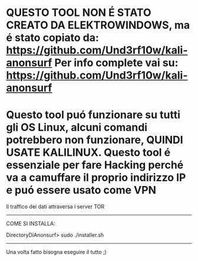 QUESTO TOOL NON É STATO CREATO DA ELEKTROWINDOWS, ma é stato copiato da: https://github.com/Und3rf10w/kali-anonsurf
Per info complete vai su: https://github.com/Und3rf10w/kali-anonsurf
====================================================================================================================
Questo tool puó funzionare su tutti gli OS Linux, alcuni comandi potrebbero non funzionare, QUINDI USATE KALILINUX.
Questo tool é essenziale per fare Hacking perché va a camuffare il proprio indirizzo IP e puó essere usato come VPN
====================================================================================================================
Il traffico dei dati attraversa i server TOR
_______________________________________________________________________________
COME SI INSTALLA:

DirectoryDiAnonsurf> sudo ./installer.sh
________________________________________________________________________________
Una volta fatto bisogna eseguire il tutto ;)
